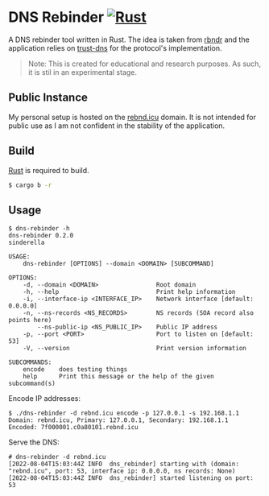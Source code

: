# DNS Rebinder [![Rust](https://github.com/Sinderella/dns-rebinder/actions/workflows/rust.yml/badge.svg?branch=main)](https://github.com/Sinderella/dns-rebinder/actions/workflows/rust.yml)

A DNS rebinder tool written in Rust. The idea is taken from [rbndr](https://github.com/taviso/rbndr) and the application relies on [trust-dns](https://github.com/bluejekyll/trust-dns) for the protocol's implementation.

> Note: This is created for educational and research purposes. As such, it is stil in an experimental stage.

## Public Instance

My personal setup is hosted on the [rebnd.icu]() domain. It is not intended for public use as I am not confident in the stability of the application.

## Build

[Rust](https://www.rust-lang.org/learn/get-started) is required to build.

```bash
$ cargo b -r
```

## Usage

```
$ dns-rebinder -h
dns-rebinder 0.2.0
sinderella

USAGE:
    dns-rebinder [OPTIONS] --domain <DOMAIN> [SUBCOMMAND]

OPTIONS:
    -d, --domain <DOMAIN>                Root domain
    -h, --help                           Print help information
    -i, --interface-ip <INTERFACE_IP>    Network interface [default: 0.0.0.0]
    -n, --ns-records <NS_RECORDS>        NS records (SOA record also points here)
        --ns-public-ip <NS_PUBLIC_IP>    Public IP address
    -p, --port <PORT>                    Port to listen on [default: 53]
    -V, --version                        Print version information

SUBCOMMANDS:
    encode    does testing things
    help      Print this message or the help of the given subcommand(s)
```

Encode IP addresses:

```
$ ./dns-rebinder -d rebnd.icu encode -p 127.0.0.1 -s 192.168.1.1
Domain: rebnd.icu, Primary: 127.0.0.1, Secondary: 192.168.1.1
Encoded: 7f000001.c0a80101.rebnd.icu
```

Serve the DNS:

```
# dns-rebinder -d rebnd.icu
[2022-08-04T15:03:44Z INFO  dns_rebinder] starting with (domain: "rebnd.icu", port: 53, interface ip: 0.0.0.0, ns records: None)
[2022-08-04T15:03:44Z INFO  dns_rebinder] started listening on port: 53
```

